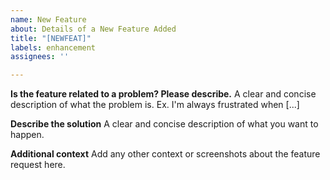 ```yaml
---
name: New Feature
about: Details of a New Feature Added
title: "[NEWFEAT]"
labels: enhancement
assignees: ''

---
```


**Is the feature related to a problem? Please describe.**
A clear and concise description of what the problem is. Ex. I'm always frustrated when [...]

**Describe the solution**
A clear and concise description of what you want to happen.

**Additional context**
Add any other context or screenshots about the feature request here.
